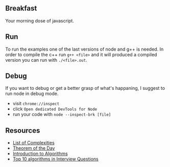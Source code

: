 ## Breakfast

Your morning dose of javascript.

## Run

To run the examples one of the last versions of node and g++ is needed. In order
to compile the c++ run `g++ <file>` and it will produced a compiled version you
can run with `./<file>.out`.

## Debug

If you want to debug or get a better grasp of what's happaning, I suggest to run
node in debug mode.

- visit `chrome://inspect`
- click `Open dedicated DevTools for Node`
- run your code with `node --inspect-brk [file]`

## Resources

- [List of Complexities](http://bigocheatsheet.com/)
- [Theorem of the Day](http://www.theoremoftheday.org/)
- [Introduction to Algorithms](http://courses.csail.mit.edu/6.006/fall11/notes.shtml)
- [Top 10 algorithms in Interview Questions](https://goo.gl/SXaiDW)
